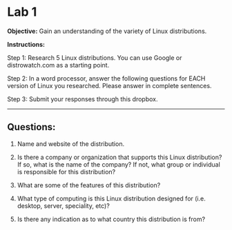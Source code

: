 # Lab 1

**Objective:** Gain an understanding of the variety of Linux distributions.

**Instructions:**

Step 1: Research 5 Linux distributions. You can use Google or distrowatch.com as
a starting point. 

Step 2: In a word processor, answer the following questions for EACH version of
Linux you researched. Please answer in complete sentences. 

Step 3: Submit your responses through this dropbox. 

---

## Questions: 

1. Name and website of the distribution. 

2. Is there a company or organization that supports this Linux distribution? If
   so, what is the name of the company? If not, what group or individual is
responsible for this distribution?

3. What are some of the features of this distribution?

4. What type of computing is this Linux distribution designed for (i.e. desktop,
   server, speciality, etc)?

5. Is there any indication as to what country this distribution is from?
